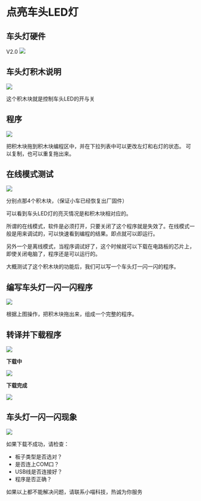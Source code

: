 # 点亮车头LED灯

## 车头灯硬件
V2.0
![](./images/c4_00.png)

## 车头灯积木说明

![](./images/c4_01.png)

这个积木块就是控制车头LED的开与关

## 程序

![](./images/c4_02.png)

把积木块拖到积木块编程区中，并在下拉列表中可以更改左灯和右灯的状态。
可以复制，也可以重复拖出来。

## 在线模式测试

![](./images/c4_03.png)

分别点那4个积木块，（保证小车已经恢复出厂固件）

可以看到车头LED灯的亮灭情况是和积木块相对应的。

所谓的在线模式，软件是必须打开，只要关闭了这个程序就是失效了。在线模式一般是用来调试的，可以快速看到编程的结果。即点就可以即运行。

另外一个是离线模式，当程序调试好了，这个时候就可以下载在电路板的芯片上，即使关闭电脑了，程序还是可以运行的。

大概测试了这个积木块的功能后，我们可以写一个车头灯一闪一闪的程序。

## 编写车头灯一闪一闪程序

![](./images/c4_04.png)

根据上图操作，把积木块拖出来，组成一个完整的程序。

## 转译并下载程序

![](./images/c4_05.png)

**下载中**

![](./images/c4_06.png)

**下载完成**

![](./images/c4_07.png)

## 车头灯一闪一闪现象

![](./images/c4_08.jpg)

如果下载不成功，请检查：

- 板子类型是否选对？
- 是否连上COM口？
- USB线是否连接好？
- 程序是否正确？

如果以上都不能解决问题，请联系小喵科技，热诚为你服务



